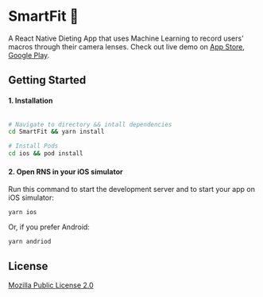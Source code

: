 # SmartFit 🚀

A React Native Dieting App that uses Machine Learning to record users' macros through their camera lenses. Check out live demo on [App Store](https://play.google.com/store/apps/details?id=com.reactnativestarter.lite), [Google Play](https://play.google.com/store/apps/details?id=com.reactnativestarter.app).

## Getting Started

#### 1. Installation 

```bash

# Navigate to directory && intall dependencies 
cd SmartFit && yarn install

# Install Pods
cd ios && pod install
```

#### 2. Open RNS in your iOS simulator

Run this command to start the development server and to start your app on iOS simulator:
```
yarn ios
```

Or, if you prefer Android:
```
yarn andriod
```

## License

[Mozilla Public License 2.0](LICENSE)
